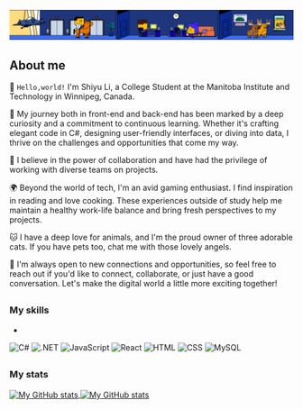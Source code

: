 ![Banner](banner.gif)

## About me

👋 `Hello,world!`  I'm Shiyu Li, a College Student at the Manitoba Institute and Technology in Winnipeg, Canada.

🌟 My journey both in front-end and back-end has been marked by a deep curiosity and a commitment to continuous learning. Whether it's crafting elegant code in C#, designing user-friendly interfaces, or diving into data, I thrive on the challenges and opportunities that come my way.

🚀 I believe in the power of collaboration and have had the privilege of working with diverse teams on projects.

🌍 Beyond the world of tech, I'm an avid gaming enthusiast. I find inspiration in reading and love cooking. These experiences outside of study help me maintain a healthy work-life balance and bring fresh perspectives to my projects.

🐱 I have a deep love for animals, and I'm the proud owner of three adorable cats. If you have pets too, chat me with those lovely angels.

🤝 I'm always open to new connections and opportunities, so feel free to reach out if you'd like to connect, collaborate, or just have a good conversation. Let's make the digital world a little more exciting together!


##

### My skills

-
![C#](https://img.shields.io/badge/code-c%23-informational?style=for-the-badge&logo=c-sharp&logoColor=white&color=5E74C2)
![.NET](https://img.shields.io/badge/code-.net-informational?style=for-the-badge&logo=.net&logoColor=white&color=5E74C2)
![JavaScript](https://img.shields.io/badge/code-javascript-informational?style=for-the-badge&logo=javascript&logoColor=white&color=5E74C2)
![React](https://img.shields.io/badge/code-react-informational?style=for-the-badge&logo=react&logoColor=white&color=5E74C2)
![HTML](https://img.shields.io/badge/code-html-informational?style=for-the-badge&logo=html5&logoColor=white&color=5E74C2)
![CSS](https://img.shields.io/badge/code-css-informational?style=for-the-badge&logo=css3&logoColor=white&color=5E74C2)
![MySQL](https://img.shields.io/badge/code-mysql-informational?style=for-the-badge&logo=mysql&logoColor=white&color=5E74C2)

##

### My stats

<a href="https://github.com/shiyuli05">
  <img height="205px" align="center" src="https://github-readme-stats.vercel.app/api?username=shiyuli05&theme=vue&show_icons=true" alt="My GitHub stats" />
</a>
<a href="https://github.com/mrspecht">
  <img align="center" src="https://github-readme-stats.vercel.app/api/top-langs/?username=shiyuli05&theme=vue&hide=Ruby&show_icons=true&langs_count=3" alt="My 
  GitHub stats"/>
</a>
